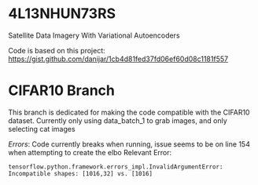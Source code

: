 # 4L13NHUN73RS
Satellite Data Imagery With Variational Autoencoders

Code is based on this project: https://gist.github.com/danijar/1cb4d81fed37fd06ef60d08c1181f557


# CIFAR10 Branch

This branch is dedicated for making the code compatible with the CIFAR10 dataset.
Currently only using data_batch_1 to grab images, and only selecting cat images


*Errors*: Code currently breaks when running, issue seems to be on line 154 when attempting to create the elbo
Relevant Error:

`tensorflow.python.framework.errors_impl.InvalidArgumentError: Incompatible shapes: [1016,32] vs. [1016]`
